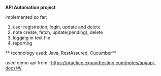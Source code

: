 **API Automation project**

implemented so far:

1. user registration, login, update and delete
2. note create, fetch, update(pending),  delete
3. logging in text file
4. reporting

  ** technology used: Java, RestAssured, Cucumber**

   used demo api from : https://practice.expandtesting.com/notes/api/api-docs/#/

   
